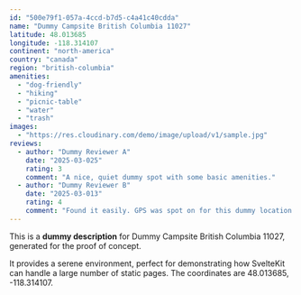 ```yaml
---
id: "500e79f1-057a-4ccd-b7d5-c4a41c40cdda"
name: "Dummy Campsite British Columbia 11027"
latitude: 48.013685
longitude: -118.314107
continent: "north-america"
country: "canada"
region: "british-columbia"
amenities:
  - "dog-friendly"
  - "hiking"
  - "picnic-table"
  - "water"
  - "trash"
images:
  - "https://res.cloudinary.com/demo/image/upload/v1/sample.jpg"
reviews:
  - author: "Dummy Reviewer A"
    date: "2025-03-025"
    rating: 3
    comment: "A nice, quiet dummy spot with some basic amenities."
  - author: "Dummy Reviewer B"
    date: "2025-03-013"
    rating: 4
    comment: "Found it easily. GPS was spot on for this dummy location."
---
```


This is a **dummy description** for Dummy Campsite British Columbia 11027, generated for the proof of concept.

It provides a serene environment, perfect for demonstrating how SvelteKit can handle a large number of static pages. The coordinates are 48.013685, -118.314107.
